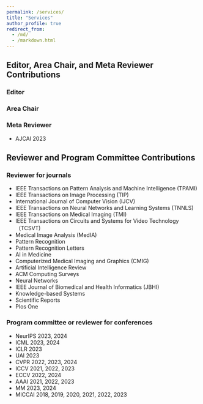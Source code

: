 ```yaml
---
permalink: /services/
title: "Services"
author_profile: true
redirect_from: 
  - /md/
  - /markdown.html
---
```

## Editor, Area Chair, and Meta Reviewer Contributions

### Editor

### Area Chair

### Meta Reviewer
- AJCAI 2023

## Reviewer and Program Committee Contributions

### Reviewer for journals
-	IEEE Transactions on Pattern Analysis and Machine Intelligence (TPAMI)
-	IEEE Transactions on Image Processing (TIP)
-	International Journal of Computer Vision (IJCV)
-	IEEE Transactions on Neural Networks and Learning Systems (TNNLS)
-	IEEE Transactions on Medical Imaging (TMI)
-	IEEE Transactions on Circuits and Systems for Video Technology （TCSVT)
-	Medical Image Analysis (MedIA)
-	Pattern Recognition
-	Pattern Recognition Letters
-	AI in Medicine
-	Computerized Medical Imaging and Graphics (CMIG)
-	Artificial Intelligence Review
-	ACM Computing Surveys
-	Neural Networks
-	IEEE Journal of Biomedical and Health Informatics (JBHI)
-	Knowledge-based Systems
-	Scientific Reports
-	Plos One

### Program committee or reviewer for conferences
-	NeurIPS 2023, 2024
-	ICML 2023, 2024
-	ICLR 2023
-	UAI 2023
-	CVPR 2022, 2023, 2024
-	ICCV 2021, 2022, 2023
-	ECCV 2022, 2024
-	AAAI 2021, 2022, 2023
-	MM 2023, 2024
-	MICCAI 2018, 2019, 2020, 2021, 2022, 2023
